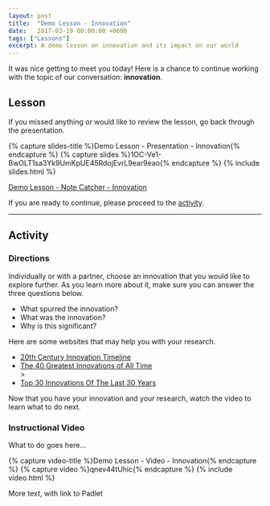 ```yaml
---
layout: post
title:  "Demo Lesson - Innovation"
date:   2017-03-19 00:00:00 +0600
tags: ["Lessons"]
excerpt: A demo lesson on innovation and its impact on our world
---
```

<p>It was nice getting to meet you today!  Here is a chance to continue working with the topic of our conversation: <strong>innovation</strong>.</p>
<h2><a name="lesson">Lesson</a></h2>
<p>If you missed anything or would like to review the lesson, go back through the presentation.</p>
{% capture slides-title %}Demo Lesson - Presentation - Innovation{% endcapture %}
{% capture slides %}1OC-Ve1-BwOLT1sa3Yk9UmKpUE45RdojEvrL9ear9eao{% endcapture %}
{% include slides.html %}
<p><a href="https://docs.google.com/document/d/1dZ5ffiv2Afqqxx6PzSqoXf_-h46XbBKrNaSNQUyqN9s/edit?usp=sharing" target="_blank" title="Demo Lesson - Note Catcher - Innovation">Demo Lesson - Note Catcher - Innovation</a></p>
<p>If you are ready to continue, please proceed to the <a href="#activity">activity</a>.</p>
<hr>
<h2><a name="activity">Activity</a></h2>
<h3>Directions</h3>
<p>Individually or with a partner, choose an innovation that you would like to explore further.  As you learn more about it, make sure you can answer the three questions below.
</p>
<ul>
   <li>What spurred the innovation?</li>
   <li>What was the innovation?</li>
   <li>Why is this significant?</li>
</ul>
<p>Here are some websites that may help you with your research.</p>
<ul>
   <li><a href="http://www.ideafinder.com/history/timeline/the1900s.htm" target="_blank" title="20th Century Innovation Timeline">20th Century Innovation Timeline</a></li>
   <li><a href="http://startupguide.com/world/the-40-greatest-innovations-of-all-time/" target="_blank" title="The 40 Greatest Innovations of All Time">The 40 Greatest Innovations of All Time</a></li>>
   <li><a href="https://www.forbes.com/2009/02/19/innovation-internet-health-entrepreneurs-technology_wharton.html" target="_blank" title="Top 30 Innovations Of The Last 30 Years">Top 30 Innovations Of The Last 30 Years</a></li>
</ul>
<p>Now that you have your innovation and your research, watch the video to learn what to do next.</p>
<h3>Instructional Video</h3>
<p>What to do goes here...</p>
{% capture video-title %}Demo Lesson - Video - Innovation{% endcapture %}
{% capture video %}qnev44tUhic{% endcapture %}
{% include video.html %}
<p>More text, with link to Padlet</p>